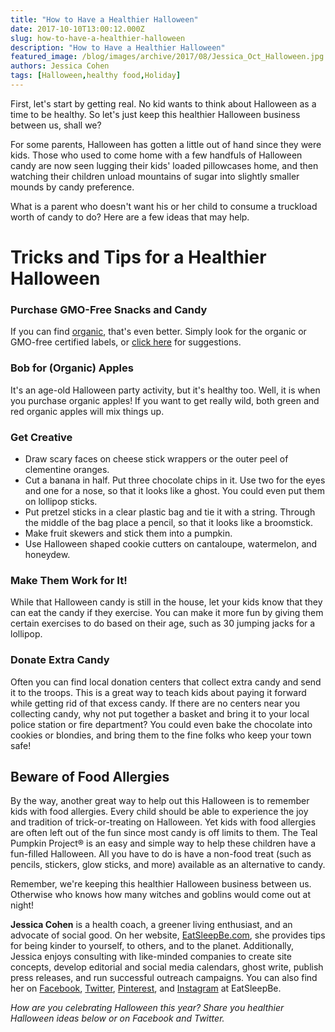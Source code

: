 ```yaml
---
title: "How to Have a Healthier Halloween"
date: 2017-10-10T13:00:12.000Z
slug: how-to-have-a-healthier-halloween
description: "How to Have a Healthier Halloween"
featured_image: /blog/images/archive/2017/08/Jessica_Oct_Halloween.jpg
authors: Jessica Cohen
tags: [Halloween,healthy food,Holiday]
---
```


First, let's start by getting real. No kid wants to think about Halloween as a time to be healthy. So let's just keep this healthier Halloween business between us, shall we?

For some parents, Halloween has gotten a little out of hand since they were kids. Those who used to come home with a few handfuls of Halloween candy are now seen lugging their kids' loaded pillowcases home, and then watching their children unload mountains of sugar into slightly smaller mounds by candy preference.

What is a parent who doesn't want his or her child to consume a truckload worth of candy to do? Here are a few ideas that may help.

# Tricks and Tips for a Healthier Halloween

### Purchase GMO-Free Snacks and Candy

If you can find [organic](https://www.rodalesorganiclife.com/food/organic-halloween-candy), that's even better. Simply look for the organic or GMO-free certified labels, or [click here](http://www.eatsleepbe.com/2015/12/04/munchies-gone-50-gmo-free-snacks-school-work-home/) for suggestions.

### Bob for (Organic) Apples

It's an age-old Halloween party activity, but it's healthy too. Well, it is when you purchase organic apples! If you want to get really wild, both green and red organic apples will mix things up.

### Get Creative

* Draw scary faces on cheese stick wrappers or the outer peel of clementine oranges.
* Cut a banana in half. Put three chocolate chips in it. Use two for the eyes and one for a nose, so that it looks like a ghost. You could even put them on lollipop sticks.
* Put pretzel sticks in a clear plastic bag and tie it with a string. Through the middle of the bag place a pencil, so that it looks like a broomstick.
* Make fruit skewers and stick them into a pumpkin.
* Use Halloween shaped cookie cutters on cantaloupe, watermelon, and honeydew.

### Make Them Work for It!

While that Halloween candy is still in the house, let your kids know that they can eat the candy if they exercise. You can make it more fun by giving them certain exercises to do based on their age, such as 30 jumping jacks for a lollipop.

### Donate Extra Candy

Often you can find local donation centers that collect extra candy and send it to the troops. This is a great way to teach kids about paying it forward while getting rid of that excess candy. If there are no centers near you collecting candy, why not put together a basket and bring it to your local police station or fire department? You could even bake the chocolate into cookies or blondies, and bring them to the fine folks who keep your town safe!

## Beware of Food Allergies

By the way, another great way to help out this Halloween is to remember kids with food allergies. Every child should be able to experience the joy and tradition of trick-or-treating on Halloween. Yet kids with food allergies are often left out of the fun since most candy is off limits to them. The Teal Pumpkin Project® is an easy and simple way to help these children have a fun-filled Halloween. All you have to do is have a non-food treat (such as pencils, stickers, glow sticks, and more) available as an alternative to candy.

Remember, we're keeping this healthier Halloween business between us. Otherwise who knows how many witches and goblins would come out at night!

**Jessica Cohen** is a health coach, a greener living enthusiast, and an advocate of social good. On her website, [EatSleepBe.com](http://eatsleepbe.com/), she provides tips for being kinder to yourself, to others, and to the planet. Additionally, Jessica enjoys consulting with like-minded companies to create site concepts, develop editorial and social media calendars, ghost write, publish press releases, and run successful outreach campaigns. You can also find her on [Facebook](http://facebook.com/eatsleepbe), [Twitter](http://twitter.com/eatsleepbe), [Pinterest](http://pinterest.com/eatsleepbe), and [Instagram](http://instagram.com/eatsleepbe) at EatSleepBe.

_How are you celebrating Halloween this year? Share you healthier Halloween ideas below or on Facebook and Twitter._
